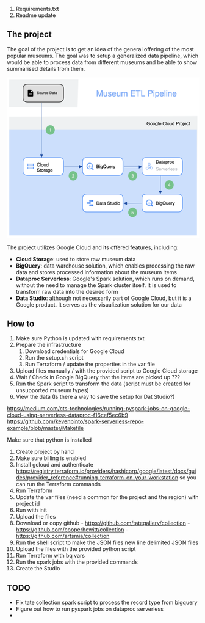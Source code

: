 1. Requirements.txt
2. Readme update

## The project
The goal of the project is to get an idea of the general offering of the most popular museums.
The goal was to setup a generalized data pipeline, which would be able to process data from different museums and be able to show summarised details from them.

![alt text](architecture.png "Architecture")

The project utilizes Google Cloud and its offered features, including:
- **Cloud Storage**: used to store raw museum data
- **BigQuery**: data warehouse solution, which enables processing the raw data and stores processed information about the museum items
- **Dataproc Serverless**: Google's Spark solution, which runs on demand, without the need to manage the Spark cluster itself. It is used to transform raw data into the desired form
- **Data Studio**: although not necessarily part of Google Cloud, but it is a Google product. It serves as the visualization solution for our data

## How to
1. Make sure Python is updated with requirements.txt
2. Prepare the infrastructure
   1. Download credentials for Google Cloud
   2. Run the setup.sh script
   3. Run Terraform / update the properties in the var file
3. Upload files manually / with the provided script to Google Cloud storage
4. Wait / Check in Google BigQuery that the items are picked up ???
5. Run the Spark script to transform the data (script must be created for unsupported museum types)
6. View the data (Is there a way to save the setup for Dat Studio?)


https://medium.com/cts-technologies/running-pyspark-jobs-on-google-cloud-using-serverless-dataproc-f16cef5ec6b9
https://github.com/kevenpinto/spark-serverless-repo-example/blob/master/Makefile

Make sure that python is installed
1. Create project by hand
2. Make sure billing is enabled
3. Install gcloud and authenticate https://registry.terraform.io/providers/hashicorp/google/latest/docs/guides/provider_reference#running-terraform-on-your-workstation
so you can run the Terraform commands
4. Run Terraform
  1. Update the var files (need a common for the project and the region) with project id
  2. Run with init
5. Upload the files
  1. Download or copy github
    - https://github.com/tategallery/collection
    - https://github.com/cooperhewitt/collection
    - https://github.com/artsmia/collection
  2. Run the shell script to make the JSON files new line delimited JSON files
  3. Upload the files with the provided python script
6. Run Terraform with bq vars
7. Run the spark jobs with the provided commands
8. Create the Studio

## TODO 

- Fix tate collection spark script to process the record type from bigquery
- Figure out how to run pyspark jobs on dataproc serverless
- 

